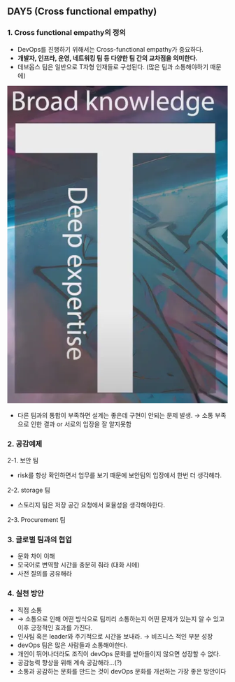 ## DAY5 (Cross functional empathy)

### 1. **Cross functional empathy**의 정의

- DevOps를 진행하기 위해서는 Cross-functional empathy가 중요하다.
- **개발자, 인프라, 운영, 네트워킹 팀 등 다양한 팀 간의 교차점을 의미한다.**
- 데브옵스 팀은 일반으로 T자형 인재들로 구성된다. (많은 팀과 소통해야하기 때문에)

![T.png](../../image/devOps/day5/T.png)

- 다른 팀과의 통합이 부족하면 설계는 좋은데 구현이 안되는 문제 발생. → 소통 부족으로 인한 결과 or 서로의 입장을 잘 알지못함

### 2. 공감예제

2-1. 보안 팀

- risk를 항상 확인하면서 업무를 보기 때문에 보안팀의 입장에서 한번 더 생각해라.

2-2. storage 팀

- 스토리지 팀은 저장 공간 요청에서 효율성을 생각해야한다.

2-3. Procurement 팀

### 3. 글로벌 팀과의 협업

- 문화 차이 이해
- 모국어로 변역할 시간을 충분히 줘라 (대화 시에)
- 사전 질의를 공유해라

### 4. 실천 방안

- 직접 소통
- → 소통으로 인해 어떤 방식으로 팀끼리 소통하는지 어떤 문제가 있는지 알 수 있고 이후 긍정적인 효과를 가진다.
- 인사팀 혹은 leader와 주기적으로 시간을 보내라. → 비즈니스 적인 부분 성장
- devOps 팀은 많은 사람들과 소통해야한다.
- 개인이 뛰어나더라도 조직이 devOps 문화를 받아들이지 않으면 성장할 수 없다.
- 공감능력 향상을 위해 계속 공감해라…(?)
- 소통과 공감하는 문화를 만드는 것이 devOps 문화를 개선하는 가장 좋은 방안이다